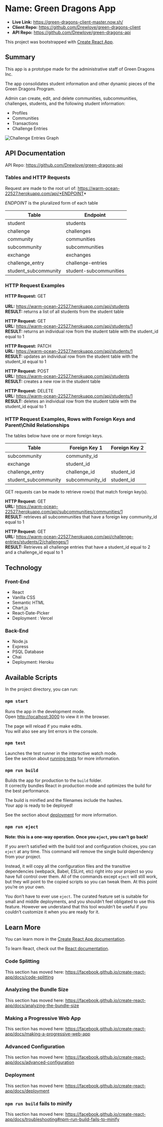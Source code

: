 
# Name: Green Dragons App 
* **Live Link:** https://green-dragons-client-master.now.sh/
* **Client Repo:** https://github.com/Drewlove/green-dragons-client
* **API Repo:** https://github.com/Drewlove/green-dragons-api

This project was bootstrapped with [Create React App](https://github.com/facebook/create-react-app).

## Summary
This app is a prototype made for the administrative staff of Green Dragons Inc.

The app consolidates student information and other dynamic pieces of the Green Dragons Program.

Admin can create, edit, and delete communities, subcommunities, challenges, students, and the following student information:
* Profiles
* Communities
* Transactions
* Challenge Entries

![Challenge Entries Graph](/src/ReadMePictures/Challenge-Entries-Graph.png?raw=true "Challenge Entries Graph")



## API Documentation
API Repo: https://github.com/Drewlove/green-dragons-api

### Tables and HTTP Requests
Request are made to the root url of: https://warm-ocean-22527.herokuapp.com/api/*ENDPOINT*

*ENDPOINT* is the pluralized form of each table

| Table                | Endpoint               |
| -----------          | -----------            |
| student              | students               |
| challenge            | challenges             |
| community            | communities            |
| subcommunity         | subcommunities         |
| exchange             | exchanges              |
| challenge_entry      | challenge-entries      |
| student_subcommunity | student-subcommunities |

### HTTP Request Examples
**HTTP Request:** GET <br />       
**URL:** https://warm-ocean-22527.herokuapp.com/api/students                     
**RESULT:** returns a list of all students from the student table             

**HTTP Request:** GET                    
**URL:** https://warm-ocean-22527.herokuapp.com/api/students/1                     
**RESULT:** returns an individual row from the student table with the student_id equal to 1             

**HTTP Request:** PATCH                    
**URL:** https://warm-ocean-22527.herokuapp.com/api/students/1                     
**RESULT:** updates an individual row from the student table with the student_id equal to 1             

**HTTP Request:** POST                    
**URL:** https://warm-ocean-22527.herokuapp.com/api/students            
**RESULT:** creates a new row in the student table             

**HTTP Request:** DELETE       
**URL:** https://warm-ocean-22527.herokuapp.com/api/students/1                    
**RESULT:** deletes an individual row from the student table with the student_id equal to 1             


### HTTP Request Examples, Rows with Foreign Keys and Parent\Child Relationships

The tables below have one or more foreign keys. 

| Table                | Foreign Key 1              | Foreign Key 2 |
| -----------          | -----------                | -----------   |
| subcommunity         | community_id               |               |
| exchange             | student_id                 |               |
| challenge_entry      | challenge_id               | student_id    |
| student_subcommunity | subcommunity_id            | student_id    |

GET requests can be made to retrieve row(s) that match foreign key(s). 

**HTTP Request:** GET    
**URL:** https://warm-ocean-22527.herokuapp.com/api/subcommunities/communities/1     
**RESULT:** retrieves all subcommunities that have a foreign key community_id equal to 1

**HTTP Request:** GET    
**URL:** https://warm-ocean-22527.herokuapp.com/api/challenge-entries/students/2/challenges/1    
**RESULT:** Retrieves all challenge entries that have a student_id equal to 2 and a challenge_id equal to 1

## Technology 

### Front-End
* React
* Vanilla CSS
* Semantic HTML
* Chart.js 
* React-Date-Picker
* Deployment : Vercel 

### Back-End
* Node.js
* Express
* PSQL Database
* Chai 
* Deployment: Heroku 








## Available Scripts

In the project directory, you can run:

### `npm start`

Runs the app in the development mode.<br />
Open [http://localhost:3000](http://localhost:3000) to view it in the browser.

The page will reload if you make edits.<br />
You will also see any lint errors in the console.

### `npm test`

Launches the test runner in the interactive watch mode.<br />
See the section about [running tests](https://facebook.github.io/create-react-app/docs/running-tests) for more information.

### `npm run build`

Builds the app for production to the `build` folder.<br />
It correctly bundles React in production mode and optimizes the build for the best performance.

The build is minified and the filenames include the hashes.<br />
Your app is ready to be deployed!

See the section about [deployment](https://facebook.github.io/create-react-app/docs/deployment) for more information.

### `npm run eject`

**Note: this is a one-way operation. Once you `eject`, you can’t go back!**

If you aren’t satisfied with the build tool and configuration choices, you can `eject` at any time. This command will remove the single build dependency from your project.

Instead, it will copy all the configuration files and the transitive dependencies (webpack, Babel, ESLint, etc) right into your project so you have full control over them. All of the commands except `eject` will still work, but they will point to the copied scripts so you can tweak them. At this point you’re on your own.

You don’t have to ever use `eject`. The curated feature set is suitable for small and middle deployments, and you shouldn’t feel obligated to use this feature. However we understand that this tool wouldn’t be useful if you couldn’t customize it when you are ready for it.

## Learn More

You can learn more in the [Create React App documentation](https://facebook.github.io/create-react-app/docs/getting-started).

To learn React, check out the [React documentation](https://reactjs.org/).

### Code Splitting

This section has moved here: https://facebook.github.io/create-react-app/docs/code-splitting

### Analyzing the Bundle Size

This section has moved here: https://facebook.github.io/create-react-app/docs/analyzing-the-bundle-size

### Making a Progressive Web App

This section has moved here: https://facebook.github.io/create-react-app/docs/making-a-progressive-web-app

### Advanced Configuration

This section has moved here: https://facebook.github.io/create-react-app/docs/advanced-configuration

### Deployment

This section has moved here: https://facebook.github.io/create-react-app/docs/deployment

### `npm run build` fails to minify

This section has moved here: https://facebook.github.io/create-react-app/docs/troubleshooting#npm-run-build-fails-to-minify


